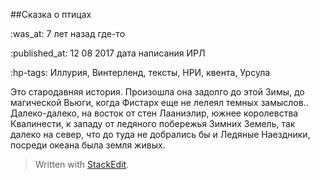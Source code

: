 ##Сказка о птицах

:was_at: 7 лет назад где-то

:published_at: 12 08 2017 дата написания ИРЛ

:hp-tags: Иллурия, Винтерленд, тексты, НРИ, квента, Урсула

Это стародавняя история. Произошла она задолго до этой Зимы, до магической Вьюги, когда Фистарх еще не лелеял темных замыслов..
Далеко-далеко, на восток от стен Лааниэлир, южнее королевства Квалинести, к западу от ледяного побережья Зимних Земель, так далеко на север, что до туда не добрались бы и Ледяные Наездники, посреди океана была земля живых.

> Written with [StackEdit](https://stackedit.io/).